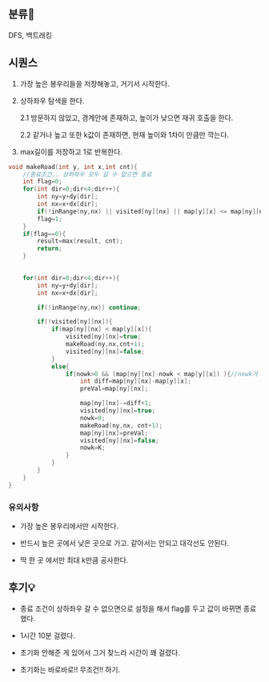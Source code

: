 ## 분류💁

DFS, 백트래킹


## 시퀀스

1. 가장 높은 봉우리들을 저장해놓고, 거기서 시작한다.

2. 상하좌우 탐색을 한다. 

    2.1 방문하지 않았고, 경계안에 존재하고, 높이가 낮으면 재귀 호출을 한다.
    
    2.2 같거나 높고 또한 k값이 존재하면, 현재 높이와 1차이 만큼만 깍는다.
    
3. max길이를 저장하고 1로 반복한다.


```cpp
void makeRoad(int y, int x,int cnt){
    //종료조건.. 상하좌우 모두 갈 수 없으면 종료
    int flag=0;
    for(int dir=0;dir<4;dir++){
        int ny=y+dy[dir];
        int nx=x+dx[dir];
        if(!inRange(ny,nx) || visited[ny][nx] || map[y][x] <= map[ny][nx]-nowk) continue;
        flag=1;
    }
    if(flag==0){
        result=max(result, cnt);
        return;
    }
    

    for(int dir=0;dir<4;dir++){
        int ny=y+dy[dir];
        int nx=x+dx[dir];

        if(!inRange(ny,nx)) continue;

        if(!visited[ny][nx]){
            if(map[ny][nx] < map[y][x]){
                visited[ny][nx]=true;
                makeRoad(ny,nx,cnt+1);
                visited[ny][nx]=false;
            }
            else{
                if(nowk>0 && (map[ny][nx]-nowk < map[y][x]) ){//nowk가 존재하고, 깍아서 높이가 낮아지면
                    int diff=map[ny][nx]-map[y][x];
                    preVal=map[ny][nx];

                    map[ny][nx]-=diff+1;
                    visited[ny][nx]=true;
                    nowk=0;
                    makeRoad(ny,nx, cnt+1);
                    map[ny][nx]=preVal;
                    visited[ny][nx]=false;
                    nowk=K;
                }
            }
        }
    }
}
```

### 유의사항
- 가장 높은 봉우리에서만 시작한다.

- 반드시 높은 곳에서 낮은 곳으로 가고. 같아서는 안되고 대각선도 안된다.

- 딱 한 곳 에서만 최대 k만큼 공사한다.



## 후기💡
- 종료 조건이 상하좌우 갈 수 없으면으로 설정을 해서 flag를 두고 값이 바뀌면 종료했다.

- 1시간 10분 걸렸다.

- 초기화 안해준 게 있어서 그거 찾느라 시간이 꽤 걸렸다.

- 초기화는 바로바로!! 무조건!! 하기.

